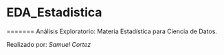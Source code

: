 # EDA_Estadistica
=======
Análisis Exploratorio: Materia Estadística para Ciencia de Datos.

Realizado por: *Samuel Cortez*
